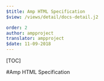 ```yaml
---
$title: Amp HTML Specification
$view: /views/detail/docs-detail.j2

order: 2
author: ampproject
translator: ampproject
$date: 11-09-2018
---
```


[TOC]

#Amp HTML Specification
